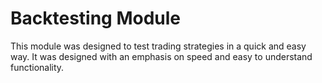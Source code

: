 # Backtesting Module

This module was designed to test trading strategies in a quick and easy way.
It was designed with an emphasis on speed and easy to understand functionality.